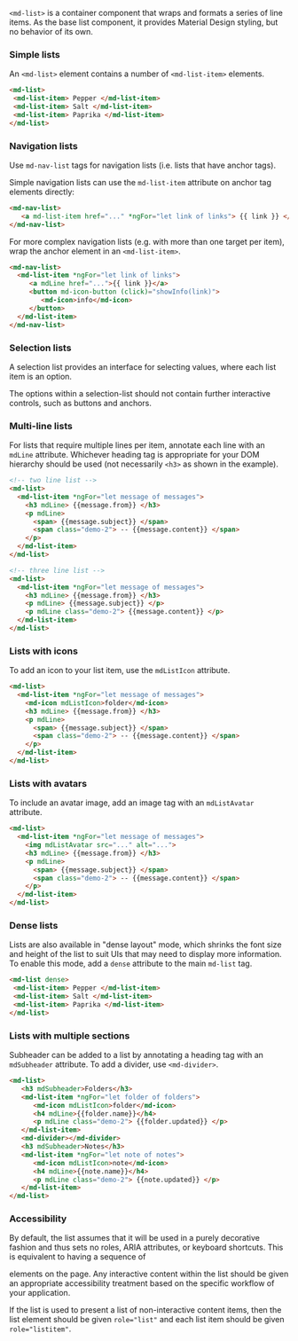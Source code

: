 `<md-list>` is a container component that wraps and formats a series of line items. As the base 
list component, it provides Material Design styling, but no behavior of its own.

<!-- example(list-overview) -->


### Simple lists

An `<md-list>` element contains a number of `<md-list-item>` elements.

```html
<md-list>
 <md-list-item> Pepper </md-list-item>
 <md-list-item> Salt </md-list-item>
 <md-list-item> Paprika </md-list-item>
</md-list>
```

### Navigation lists

Use `md-nav-list` tags for navigation lists (i.e. lists that have anchor tags).

Simple navigation lists can use the `md-list-item` attribute on anchor tag elements directly:

```html
<md-nav-list>
   <a md-list-item href="..." *ngFor="let link of links"> {{ link }} </a>
</md-nav-list>
```

For more complex navigation lists (e.g. with more than one target per item), wrap the anchor 
element in an `<md-list-item>`.

```html
<md-nav-list>
  <md-list-item *ngFor="let link of links">
     <a mdLine href="...">{{ link }}</a>
     <button md-icon-button (click)="showInfo(link)">
        <md-icon>info</md-icon>
     </button>
  </md-list-item>
</md-nav-list>
```

### Selection lists
A selection list provides an interface for selecting values, where each list item is an option.

<!-- example(list-selection) -->

The options within a selection-list should not contain further interactive controls, such
as buttons and anchors.


### Multi-line lists
For lists that require multiple lines per item, annotate each line with an `mdLine` attribute.
Whichever heading tag is appropriate for your DOM hierarchy should be used (not necessarily `<h3>`
as shown in the example).

```html
<!-- two line list -->
<md-list>
  <md-list-item *ngFor="let message of messages">
    <h3 mdLine> {{message.from}} </h3>
    <p mdLine>
      <span> {{message.subject}} </span>
      <span class="demo-2"> -- {{message.content}} </span>
    </p>
  </md-list-item>
</md-list>

<!-- three line list -->
<md-list>
  <md-list-item *ngFor="let message of messages">
    <h3 mdLine> {{message.from}} </h3>
    <p mdLine> {{message.subject}} </p>
    <p mdLine class="demo-2"> {{message.content}} </p>
  </md-list-item>
</md-list>
```

### Lists with icons

To add an icon to your list item, use the `mdListIcon` attribute.


```html
<md-list>
  <md-list-item *ngFor="let message of messages">
    <md-icon mdListIcon>folder</md-icon>
    <h3 mdLine> {{message.from}} </h3>
    <p mdLine>
      <span> {{message.subject}} </span>
      <span class="demo-2"> -- {{message.content}} </span>
    </p>
  </md-list-item>
</md-list>
```

### Lists with avatars

To include an avatar image, add an image tag with an `mdListAvatar` attribute. 

```html
<md-list>
  <md-list-item *ngFor="let message of messages">
    <img mdListAvatar src="..." alt="...">
    <h3 mdLine> {{message.from}} </h3>
    <p mdLine>
      <span> {{message.subject}} </span>
      <span class="demo-2"> -- {{message.content}} </span>
    </p>
  </md-list-item>
</md-list>
```

### Dense lists
Lists are also available in "dense layout" mode, which shrinks the font size and height of the list
to suit UIs that may need to display more information. To enable this mode, add a `dense` attribute
to the main `md-list` tag.


```html
<md-list dense>
 <md-list-item> Pepper </md-list-item>
 <md-list-item> Salt </md-list-item>
 <md-list-item> Paprika </md-list-item>
</md-list>
```


### Lists with multiple sections

Subheader can be added to a list by annotating a heading tag with an `mdSubheader` attribute. 
To add a divider, use `<md-divider>`.

```html
<md-list>
   <h3 mdSubheader>Folders</h3>
   <md-list-item *ngFor="let folder of folders">
      <md-icon mdListIcon>folder</md-icon>
      <h4 mdLine>{{folder.name}}</h4>
      <p mdLine class="demo-2"> {{folder.updated}} </p>
   </md-list-item>
   <md-divider></md-divider>
   <h3 mdSubheader>Notes</h3>
   <md-list-item *ngFor="let note of notes">
      <md-icon mdListIcon>note</md-icon>
      <h4 mdLine>{{note.name}}</h4>
      <p mdLine class="demo-2"> {{note.updated}} </p>
   </md-list-item>
</md-list>
```

### Accessibility
By default, the list assumes that it will be used in a purely decorative fashion and thus sets no
roles, ARIA attributes, or keyboard shortcuts. This is equivalent to having a sequence of <div>
elements on the page. Any interactive content within the list should be given an appropriate
accessibility treatment based on the specific workflow of your application.

If the list is used to present a list of non-interactive content items, then the list element should
be given `role="list"` and each list item should be given `role="listitem"`.
